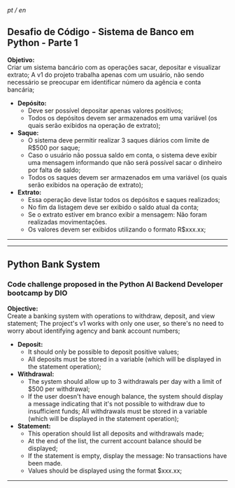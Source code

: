 *pt / en*

## Desafio de Código - Sistema de Banco em Python - Parte 1
<b>Objetivo:</b> <br>Criar um sistema bancário com as operações sacar, depositar e visualizar extrato;
A v1 do projeto trabalha apenas com um usuário, não sendo necessário se preocupar em identificar número da agência e conta bancária;
- <b>Depósito:</b>
    - Deve ser possível depositar apenas valores positivos;
    - Todos os depósitos devem ser armazenados em uma variável (os quais serão exibidos na operação de extrato);
- <b>Saque:</b>
    - O sistema deve permitir realizar 3 saques diários com limite de R$500 por saque;
    - Caso o usuário não possua saldo em conta, o sistema deve exibir uma mensagem informando que não será possível sacar o dinheiro por falta de saldo;
    - Todos os saques devem ser armazenados em uma variável (os quais serão exibidos na operação de extrato);
- <b>Extrato:</b> 
    - Essa operação deve listar todos os depósitos e saques realizados;
    - No fim da listagem deve ser exibido o saldo atual da conta;
    - Se o extrato estiver em branco exibir a mensagem: Não foram realizadas movimentações.
    - Os valores devem ser exibidos utilizando o formato R$xxx.xx;

<hr>

<hr>

## Python Bank System
### Code challenge proposed in the Python AI Backend Developer bootcamp by DIO
<b>Objective:</b> <br>Create a banking system with operations to withdraw, deposit, and view statement;
The project's v1 works with only one user, so there's no need to worry about identifying agency and bank account numbers;

- <b>Deposit:</b>
    - It should only be possible to deposit positive values;
    - All deposits must be stored in a variable (which will be displayed in the statement operation);
- <b>Withdrawal:</b>
    - The system should allow up to 3 withdrawals per day with a limit of $500 per withdrawal;
    - If the user doesn't have enough balance, the system should display a message indicating that it's not possible to withdraw due to insufficient funds;
All withdrawals must be stored in a variable (which will be displayed in the statement operation);
- <b>Statement:</b>
    -  This operation should list all deposits and withdrawals made;
    - At the end of the list, the current account balance should be displayed;
    - If the statement is empty, display the message: No transactions have been made.
    - Values should be displayed using the format $xxx.xx;
<hr>